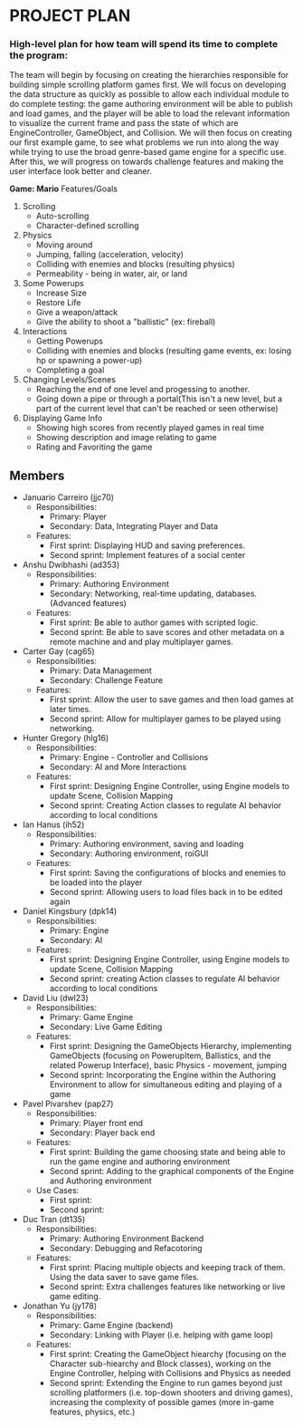 PROJECT PLAN
===

### High-level plan for how team will spend its time to complete the program:
The team will begin by focusing on creating the hierarchies responsible for building simple scrolling platform games first. We will focus on developing the data structure as quickly as possible to allow each individual module to do complete testing: the game authoring environment will be able to publish and load games, and the player will be able to load the relevant information to visualize the current frame and pass the state of which are EngineController, GameObject, and Collision. We will then focus on creating our first example game, to see what problems we run into along the way while trying to use the broad genre-based game engine for a specific use. After this, we will progress on towards challenge features and making the user interface look better and cleaner.

**Game: Mario**
Features/Goals
1. Scrolling
    * Auto-scrolling
    * Character-defined scrolling
2. Physics
    * Moving around
    * Jumping, falling (acceleration, velocity)
    * Colliding with enemies and blocks (resulting physics)
    * Permeability - being in water, air, or land
3. Some Powerups
    * Increase Size
    * Restore Life
    * Give a weapon/attack
    * Give the ability to shoot a "ballistic" (ex: fireball)
4. Interactions
    * Getting Powerups
    * Colliding with enemies and blocks (resulting game events, ex: losing hp or spawning a power-up)
    * Completing a goal
5. Changing Levels/Scenes
    * Reaching the end of one level and progessing to another.
    * Going down a pipe or through a portal(This isn't a new level, but a part of the current level that can't be reached or seen otherwise)
6. Displaying Game Info
    * Showing high scores from recently played games in real time
    * Showing description and image relating to game
    * Rating and Favoriting the game

## Members
* Januario Carreiro (jjc70)
    * Responsibilities:
        * Primary: Player
        * Secondary: Data, Integrating Player and Data
    * Features:
        * First sprint: Displaying HUD and saving preferences. 
        * Second sprint: Implement features of a social center
* Anshu Dwibhashi (ad353)
    * Responsibilities:
        * Primary: Authoring Environment
        * Secondary: Networking, real-time updating, databases. (Advanced features)
    * Features:
        * First sprint: Be able to author games with scripted logic.
        * Second sprint: Be able to save scores and other metadata on a remote machine and and play multiplayer games.
* Carter Gay (cag65)
    * Responsibilities:
        * Primary: Data Management
        * Secondary: Challenge Feature
    * Features:
        * First sprint: Allow the user to save games and then load games at later times.
        * Second sprint: Allow for multiplayer games to be played using networking.
* Hunter Gregory (hlg16)
    * Responsibilities:
        * Primary: Engine - Controller and Collisions 
        * Secondary: AI and More Interactions
    * Features:
        * First sprint: Designing Engine Controller, using Engine models to update Scene, Collision Mapping
        * Second sprint: Creating Action classes to regulate AI behavior according to local conditions
* Ian Hanus (ih52)
    * Responsibilities:
        * Primary: Authoring environment, saving and loading
        * Secondary: Authoring environment, roiGUI
    * Features:
        * First sprint: Saving the configurations of blocks and enemies to be loaded into the player
        * Second sprint: Allowing users to load files back in to be edited again
* Daniel Kingsbury (dpk14)
    * Responsibilities:
        * Primary: Engine 
        * Secondary: AI
    * Features:
        * First sprint: Designing Engine Controller, using Engine models to update Scene, Collision Mapping
        * Second sprint: creating Action classes to regulate AI behavior according to local conditions
* David Liu (dwl23)
    * Responsibilities:
        * Primary: Game Engine
        * Secondary: Live Game Editing
    * Features:
        * First sprint: Designing the GameObjects Hierarchy, implementing GameObjects (focusing on PowerupItem, Ballistics, and the related Powerup Interface), basic Physics - movement, jumping
        * Second sprint: Incorporating the Engine within the Authoring Environment to allow for simultaneous editing and playing of a game
* Pavel Pivarshev (pap27)
    * Responsibilities:
        * Primary: Player front end
        * Secondary: Player back end
    * Features:
        * First sprint: Building the game choosing state and being able to run the game engine and authoring environment
        * Second sprint: Adding to the graphical components of the Engine and Authoring environment
    * Use Cases:
        * First sprint:
        * Second sprint:
* Duc Tran (dt135)
    * Responsibilities:
        * Primary: Authoring Environment Backend
        * Secondary: Debugging and Refacotoring
    * Features:
        * First sprint: Placing multiple objects and keeping track of them. Using the data saver to save game files.
        * Second sprint: Extra challenges features like networking or live game editing.
* Jonathan Yu (jy178)
    * Responsibilities:
        * Primary: Game Engine (backend)
        * Secondary: Linking with Player (i.e. helping with game loop)
    * Features:
        * First sprint: Creating the GameObject hiearchy (focusing on the Character sub-hiearchy and Block classes), working on the Engine Controller, helping with Collisions and Physics as needed
        * Second sprint: Extending the Engine to run games beyond just scrolling platformers (i.e. top-down shooters and driving games), increasing the complexity of possible games (more in-game features, physics, etc.)